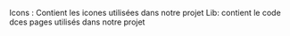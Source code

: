 Icons : Contient les icones utilisées dans notre projet 
Lib: contient le code dces pages utilisés dans notre projet
